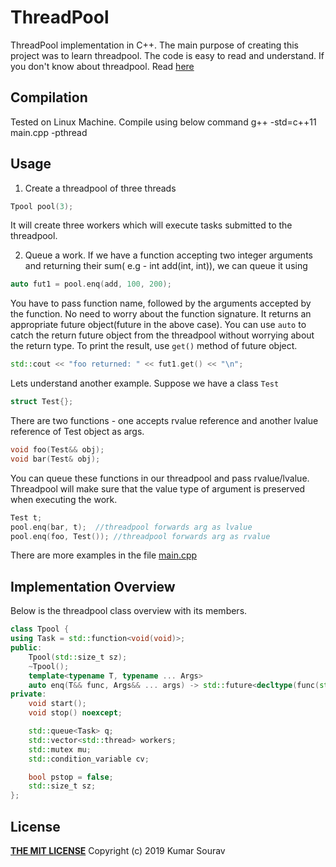 # ThreadPool
ThreadPool implementation in C++. The main purpose of creating this project was to learn threadpool. The code is easy to read and understand.
If you don't know about threadpool. Read [here](https://en.wikipedia.org/wiki/Thread_pool)

## Compilation
Tested on Linux Machine. Compile using below command
g++ -std=c++11 main.cpp -pthread

## Usage
1. Create a threadpool of three threads
```cpp
Tpool pool(3);
```
It will create three workers which will execute tasks submitted to the threadpool.

2. Queue a work. If we have a function accepting two integer arguments and returning their sum( e.g - int add(int, int)), we can queue it using
```cpp
auto fut1 = pool.enq(add, 100, 200);
```
You have to pass function name, followed by the arguments accepted by the function. No need to worry about the function signature.
It returns an appropriate future object(future<int> in the above case). You can use `auto` to catch the return future object from the threadpool without worrying about the return type.
To print the result, use `get()` method of future object.
```cpp
std::cout << "foo returned: " << fut1.get() << "\n";
```
Lets understand another example. Suppose we have a class `Test`
```cpp
struct Test{};
```
There are two functions - one accepts rvalue reference and another lvalue reference of Test object as args.
```cpp
void foo(Test&& obj);
void bar(Test& obj);
```
You can queue these functions in our threadpool and pass rvalue/lvalue. Threadpool will make sure that the value type of argument is preserved when executing the work.
```cpp
Test t;
pool.enq(bar, t);  //threadpool forwards arg as lvalue
pool.enq(foo, Test()); //threadpool forwards arg as rvalue
```
There are more examples in the file [main.cpp](main.cpp)
## Implementation Overview
Below is the threadpool class overview with its members.
```cpp
class Tpool {
using Task = std::function<void(void)>;
public:
    Tpool(std::size_t sz);
    ~Tpool();
	template<typename T, typename ... Args>
    auto enq(T&& func, Args&& ... args) -> std::future<decltype(func(std::forward<Args>(args)...))>();
private:
	void start();
	void stop() noexcept;

	std::queue<Task> q;
    std::vector<std::thread> workers;
    std::mutex mu;
    std::condition_variable cv;

    bool pstop = false;
    std::size_t sz;
};
```
## License
[**THE MIT LICENSE**](LICENSE) Copyright (c) 2019 Kumar Sourav

